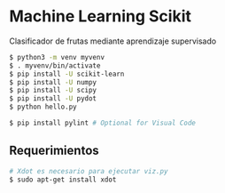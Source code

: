 # Machine Learning Scikit

Clasificador de frutas mediante aprendizaje supervisado

```sh
$ python3 -m venv myvenv
$ . myvenv/bin/activate
$ pip install -U scikit-learn
$ pip install -U numpy
$ pip install -U scipy
$ pip install -U pydot 
$ python hello.py

$ pip install pylint # Optional for Visual Code
```

## Requerimientos

```sh
# Xdot es necesario para ejecutar viz.py
$ sudo apt-get install xdot
```